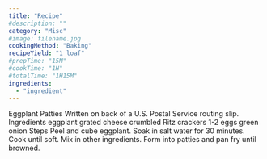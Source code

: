 ```yaml
---
title: "Recipe"
#description: ""
category: "Misc"
#image: filename.jpg
cookingMethod: "Baking"
recipeYield: "1 loaf"
#prepTime: "15M"
#cookTime: "1H"
#totalTime: "1H15M"
ingredients:
  - "ingredient"
---
```


Eggplant Patties
Written on back of a U.S. Postal Service routing slip.
Ingredients
eggplant
grated cheese
crumbled Ritz crackers
1-2 eggs
green onion
Steps
Peel and cube eggplant. Soak in salt water for 30 minutes.
Cook until soft.
Mix in other ingredients. Form into patties and pan fry until browned.

